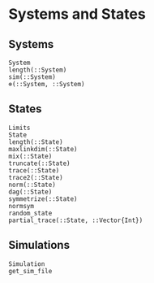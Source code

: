 # Systems and States

## Systems

```@docs
System
length(::System)
sim(::System)
⊗(::System, ::System)
```

## States

```@docs
Limits
State
length(::State)
maxlinkdim(::State)
mix(::State)
truncate(::State)
trace(::State)
trace2(::State)
norm(::State)
dag(::State)
symmetrize(::State)
normsym
random_state
partial_trace(::State, ::Vector{Int})
```

## Simulations

```@docs
Simulation
get_sim_file
```